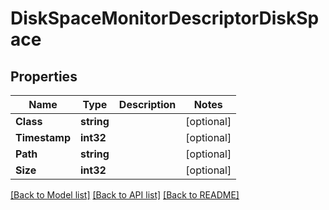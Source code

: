 # DiskSpaceMonitorDescriptorDiskSpace

## Properties

Name | Type | Description | Notes
------------ | ------------- | ------------- | -------------
**Class** | **string** |  | [optional] 
**Timestamp** | **int32** |  | [optional] 
**Path** | **string** |  | [optional] 
**Size** | **int32** |  | [optional] 

[[Back to Model list]](../README.md#documentation-for-models) [[Back to API list]](../README.md#documentation-for-api-endpoints) [[Back to README]](../README.md)


